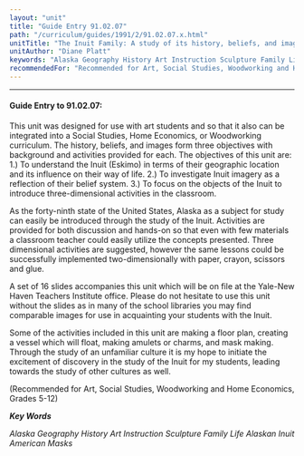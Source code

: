 ```yaml
---
layout: "unit"
title: "Guide Entry 91.02.07"
path: "/curriculum/guides/1991/2/91.02.07.x.html"
unitTitle: "The Inuit Family: A study of its history, beliefs, and images"
unitAuthor: "Diane Platt"
keywords: "Alaska Geography History Art Instruction Sculpture Family Life Alaskan Inuit American Masks"
recommendedFor: "Recommended for Art, Social Studies, Woodworking and Home Economics, Grades 5-12"
---
```

<body>
<hr/>
<h4>
Guide Entry to 91.02.07:
</h4>
This unit was designed for use with art students and so that it also can be integrated into a Social Studies, Home Economics, or Woodworking curriculum. The history, beliefs, and images form three objectives with background and activities provided for each. The objectives of this unit are: 1.) To understand the Inuit (Eskimo) in terms of their geographic location and its influence on their way of life. 2.) To investigate Inuit imagery as a reflection of their belief system. 3.) To focus on the objects of the Inuit to introduce three-dimensional activities in the classroom.
<p>
As the forty-ninth state of the United States, Alaska as a subject for study can easily be introduced through the study of the Inuit. Activities are provided for both discussion and hands-on so that even with few materials a classroom teacher could easily utilize the concepts presented. Three dimensional activities are suggested, however the same lessons could be successfully implemented two-dimensionally with paper, crayon, scissors and glue.
</p>
<p>
A set of 16 slides accompanies this unit which will be on file at the Yale-New Haven Teachers Institute office. Please do not hesitate to use this unit without the slides as in many of the school libraries you may find comparable images for use in acquainting your students with the Inuit.
</p>
<p>
Some of the activities included in this unit are making a floor plan, creating a vessel which will float, making amulets or charms, and mask making. Through the study of an unfamiliar culture it is my hope to initiate the excitement of discovery in the study of the Inuit for my students, leading towards the study of other cultures as well.
</p>
<p>
(Recommended for Art, Social Studies, Woodworking and Home Economics, Grades 5-12)
</p>
<p>
<b>
<i>
Key Words
</i>
</b>
<br/>
</p>
<p>
<i>
Alaska Geography History Art Instruction Sculpture Family Life Alaskan Inuit American Masks
</i>
</p>
</body>